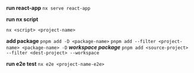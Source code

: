 **run react-app**
`nx serve react-app`

**run nx script**

`nx <script> <project-name>`

**add package**
`pnpm add -D <package-name>`
`pnpm add --filter <project-name> <package-name> -D`
**_workspace package_**
`pnpm add <source-project> --filter <dest-project> --workspace`

**run e2e test**
`nx e2e <project-name-e2e>`
